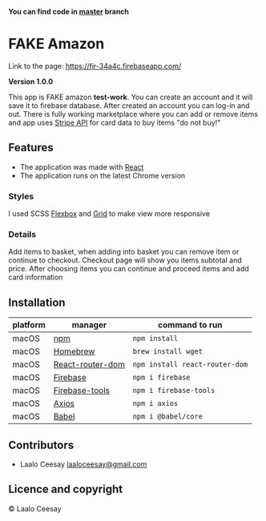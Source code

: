 **You can find code in [master](https://github.com/Laaloz/amazon-clone/tree/master) branch**

# FAKE Amazon

Link to the page: https://fir-34a4c.firebaseapp.com/

**Version 1.0.0**

This app is FAKE amazon  **test-work**. You can create an account and it will save it to firebase database. After created an account you can log-in and out. There is fully working marketplace where you can add or remove items and app uses [Stripe API](https://stripe.com/en-fi) for card data to buy items "do not buy!"

## Features

* The application was made with [React](https://reactjs.org/)
* The application runs on the latest Chrome version

### Styles

I used SCSS [Flexbox](https://css-tricks.com/snippets/css/a-guide-to-flexbox/) and [Grid](https://css-tricks.com/snippets/css/complete-guide-grid/) to make view more responsive

### Details

Add items to basket, when adding into basket you can remove item or continue to checkout. Checkout page will show you items subtotal and price. After choosing items you can continue and proceed items and add card information

## Installation

platform | manager | command to run
---------|---------|---------------
macOS | [npm](https://docs.npmjs.com/cli/v7/commands/npm-install) | `npm install`
macOS | [Homebrew](https://brew.sh/) | `brew install wget`
macOS | [React-router-dom](https://reactrouter.com/web/guides/quick-start) | `npm install react-router-dom`
macOS | [Firebase](https://www.npmjs.com/package/firebase) | `npm i firebase`
macOS | [Firebase-tools](https://www.npmjs.com/package/firebase-tools) | `npm i firebase-tools`
macOS | [Axios](https://www.npmjs.com/package/axios) | `npm i axios`
macOS | [Babel](https://www.npmjs.com/package/@babel/core) | `npm i @babel/core`

## Contributors

- Laalo Ceesay <laaloceesay@gmail.com>

## Licence and copyright

© Laalo Ceesay
